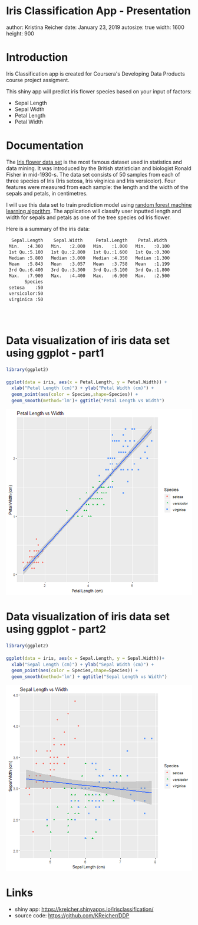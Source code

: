 Iris Classification App - Presentation
========================================================
author: Kristina Reicher
date: January 23, 2019
autosize: true
width: 1600
height: 900

Introduction
========================================================
Iris Classification app is created for Coursera's Developing Data Products course project assigment.

This shiny app will predict iris flower species based on your input of factors:
- Sepal Length 
- Sepal Width  
- Petal Length
- Petal Width  

Documentation
========================================================
The [Iris flower data set](https://en.wikipedia.org/wiki/Iris_flower_data_set) is the most famous dataset used in statistics and data mining. It was introduced by the British statistician and biologist Ronald Fisher in mid-1930-s. The data set consists of 50 samples from each of three species of Iris (Iris setosa, Iris virginica and Iris versicolor). Four features were measured from each sample: the length and the width of the sepals and petals, in centimetres. 

I will use this data set to train prediction model using [random forest machine learning algorithm](https://en.wikipedia.org/wiki/Random_forest). The application will classify user inputted length and width for sepals and petals as one of the tree species od Iris flower.

Here is a summary of the iris data:

```
  Sepal.Length    Sepal.Width     Petal.Length    Petal.Width   
 Min.   :4.300   Min.   :2.000   Min.   :1.000   Min.   :0.100  
 1st Qu.:5.100   1st Qu.:2.800   1st Qu.:1.600   1st Qu.:0.300  
 Median :5.800   Median :3.000   Median :4.350   Median :1.300  
 Mean   :5.843   Mean   :3.057   Mean   :3.758   Mean   :1.199  
 3rd Qu.:6.400   3rd Qu.:3.300   3rd Qu.:5.100   3rd Qu.:1.800  
 Max.   :7.900   Max.   :4.400   Max.   :6.900   Max.   :2.500  
       Species  
 setosa    :50  
 versicolor:50  
 virginica :50  
                
                
                
```

Data visualization of iris data set using ggplot - part1
========================================================

```r
library(ggplot2)

ggplot(data = iris, aes(x = Petal.Length, y = Petal.Width)) +
  xlab("Petal Length (cm)") + ylab("Petal Width (cm)") +
  geom_point(aes(color = Species,shape=Species)) +
  geom_smooth(method='lm')+ ggtitle("Petal Length vs Width")
```

![plot of chunk unnamed-chunk-2](IrisClassificationPres-figure/unnamed-chunk-2-1.png)


Data visualization of iris data set using ggplot - part2
========================================================

```r
library(ggplot2)

ggplot(data = iris, aes(x = Sepal.Length, y = Sepal.Width))+
  xlab("Sepal Length (cm)") + ylab("Sepal Width (cm)") +
  geom_point(aes(color = Species,shape=Species)) +
  geom_smooth(method='lm') + ggtitle("Sepal Length vs Width")
```

![plot of chunk unnamed-chunk-3](IrisClassificationPres-figure/unnamed-chunk-3-1.png)

Links
========================================================
- shiny app:  https://kreicher.shinyapps.io/irisclassification/
- source code: https://github.com/KReicher/DDP

